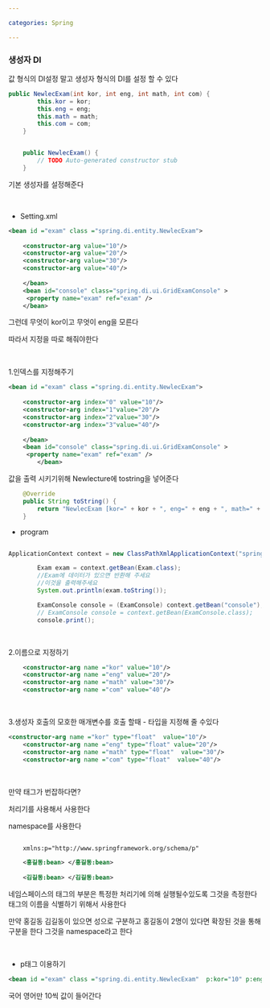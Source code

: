 ```yaml
---

categories: Spring

---
```


### 생성자 DI


값 형식의 DI설정 말고 생성자 형식의 DI를 설정 할 수 있다

```java
public NewlecExam(int kor, int eng, int math, int com) {
		this.kor = kor;
		this.eng = eng;
		this.math = math;
		this.com = com;
	}


	public NewlecExam() { 
		// TODO Auto-generated constructor stub
	}
```

기본 생성자를 설정해준다 


&nbsp;

- Setting.xml


```xml
<bean id ="exam" class ="spring.di.entity.NewlecExam">
	
	<constructor-arg value="10"/>
	<constructor-arg value="20"/>
	<constructor-arg value="30"/>
	<constructor-arg value="40"/>
	
	</bean>
	<bean id="console" class="spring.di.ui.GridExamConsole" >
	 <property name="exam" ref="exam" /> 
	</bean>

```

그런데 무엇이 kor이고 무엇이 eng을 모른다 

따라서 지정을 따로 해줘야한다

&nbsp;

1.인덱스를 지정해주기

```xml
<bean id ="exam" class ="spring.di.entity.NewlecExam">
	
	<constructor-arg index="0" value="10"/>
	<constructor-arg index="1"value="20"/>
	<constructor-arg index="2"value="30"/>
	<constructor-arg index="3"value="40"/>
	
	</bean>
	<bean id="console" class="spring.di.ui.GridExamConsole" >
	 <property name="exam" ref="exam" /> 
		</bean>
```

값을 출력 시키기위해 Newlecture에 tostring을 넣어준다
```java
	@Override
	public String toString() {
		return "NewlecExam [kor=" + kor + ", eng=" + eng + ", math=" + math + ", com=" + com + "]";
	}

```
- program

```java

ApplicationContext context = new ClassPathXmlApplicationContext("spring/di/setting.xml");

		Exam exam = context.getBean(Exam.class);
		//Exam에 데이터가 있으면 반환해 주세요 
		//이것을 출력해주세요
		System.out.println(exam.toString());

		ExamConsole console = (ExamConsole) context.getBean("console");
		// ExamConsole console = context.getBean(ExamConsole.class);
		console.print();

```

&nbsp;


2.이름으로 지정하기

```xml
    <constructor-arg name ="kor" value="10"/>
	<constructor-arg name ="eng" value="20"/>
	<constructor-arg name ="math" value="30"/>
	<constructor-arg name ="com" value="40"/>
```
&nbsp;


3.생성자 호출의 모호한 매개변수를 호출 할때 - 타입을 지정해 줄 수있다

```xml
<constructor-arg name ="kor" type="float"  value="10"/>
	<constructor-arg name ="eng" type="float" value="20"/>
	<constructor-arg name ="math" type="float"  value="30"/>
	<constructor-arg name ="com" type="float"  value="40"/>
```

&nbsp;



만약 태그가 번잡하다면?

처리기를 사용해서 사용한다 

namespace를 사용한다 

```xml

	xmlns:p="http://www.springframework.org/schema/p"

    <홍길동:bean> </홍길동:bean> 
   
    <김길동:bean> </김길동:bean>


 ```
네임스페이스의 태그의 부분은 특정한 처리기에 의해 실행될수있도록 그것을 측정한다
태그의 이름을 식별하기 위해서 사용한다

만약 홍길동 김길동이 있으면 성으로 구분하고 홍길동이 2명이 있다면 확장된 것을 통해
 구분을 한다 그것을 namespace라고 한다

 &nbsp;

- p태그 이용하기
 ```xml
<bean id ="exam" class ="spring.di.entity.NewlecExam"  p:kor="10" p:eng="10"/>
 ```
국어 영어만 10씩 값이 들어간다
